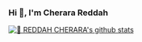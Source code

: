 ### Hi 👋, I'm Cherara Reddah



<!--
**rcherara/rcherara** is a ✨ _special_ ✨ repository because its `README.md` (this file) appears on your GitHub profile.

Here are some ideas to get you started:

- 🔭 I’m currently working on ...
- 🌱 I’m currently learning ...
- 👯 I’m looking to collaborate on ...
- 🤔 I’m looking for help with ...
- 💬 Ask me about ...
- 📫 How to reach me: ...
- 😄 Pronouns: ...
- ⚡ Fun fact: ...
-->


[![🦉 REDDAH CHERARA's github stats](https://github-readme-stats.vercel.app/api?username=rcherara&show_icons=true&hide_border=true&hide=issues)](https://github.com/rcherara)
